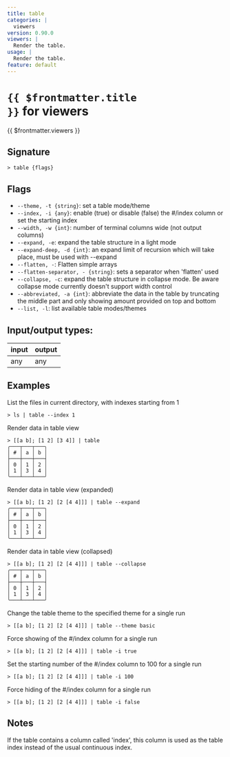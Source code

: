 ```yaml
---
title: table
categories: |
  viewers
version: 0.90.0
viewers: |
  Render the table.
usage: |
  Render the table.
feature: default
---
```


<!-- This file is automatically generated. Please edit the command in https://github.com/nushell/nushell instead. -->

# <code>{{ $frontmatter.title }}</code> for viewers

<div class='command-title'>{{ $frontmatter.viewers }}</div>

## Signature

`> table {flags} `

## Flags

- `--theme, -t {string}`: set a table mode/theme
- `--index, -i {any}`: enable (true) or disable (false) the #/index column or set the starting index
- `--width, -w {int}`: number of terminal columns wide (not output columns)
- `--expand, -e`: expand the table structure in a light mode
- `--expand-deep, -d {int}`: an expand limit of recursion which will take place, must be used with --expand
- `--flatten, -`: Flatten simple arrays
- `--flatten-separator, - {string}`: sets a separator when 'flatten' used
- `--collapse, -c`: expand the table structure in collapse mode.
  Be aware collapse mode currently doesn't support width control
- `--abbreviated, -a {int}`: abbreviate the data in the table by truncating the middle part and only showing amount provided on top and bottom
- `--list, -l`: list available table modes/themes

## Input/output types:

| input | output |
| ----- | ------ |
| any   | any    |

## Examples

List the files in current directory, with indexes starting from 1

```nu
> ls | table --index 1

```

Render data in table view

```nu
> [[a b]; [1 2] [3 4]] | table
╭───┬───┬───╮
│ # │ a │ b │
├───┼───┼───┤
│ 0 │ 1 │ 2 │
│ 1 │ 3 │ 4 │
╰───┴───┴───╯

```

Render data in table view (expanded)

```nu
> [[a b]; [1 2] [2 [4 4]]] | table --expand
╭───┬───┬───╮
│ # │ a │ b │
├───┼───┼───┤
│ 0 │ 1 │ 2 │
│ 1 │ 3 │ 4 │
╰───┴───┴───╯

```

Render data in table view (collapsed)

```nu
> [[a b]; [1 2] [2 [4 4]]] | table --collapse
╭───┬───┬───╮
│ # │ a │ b │
├───┼───┼───┤
│ 0 │ 1 │ 2 │
│ 1 │ 3 │ 4 │
╰───┴───┴───╯

```

Change the table theme to the specified theme for a single run

```nu
> [[a b]; [1 2] [2 [4 4]]] | table --theme basic

```

Force showing of the #/index column for a single run

```nu
> [[a b]; [1 2] [2 [4 4]]] | table -i true

```

Set the starting number of the #/index column to 100 for a single run

```nu
> [[a b]; [1 2] [2 [4 4]]] | table -i 100

```

Force hiding of the #/index column for a single run

```nu
> [[a b]; [1 2] [2 [4 4]]] | table -i false

```

## Notes

If the table contains a column called 'index', this column is used as the table index instead of the usual continuous index.
